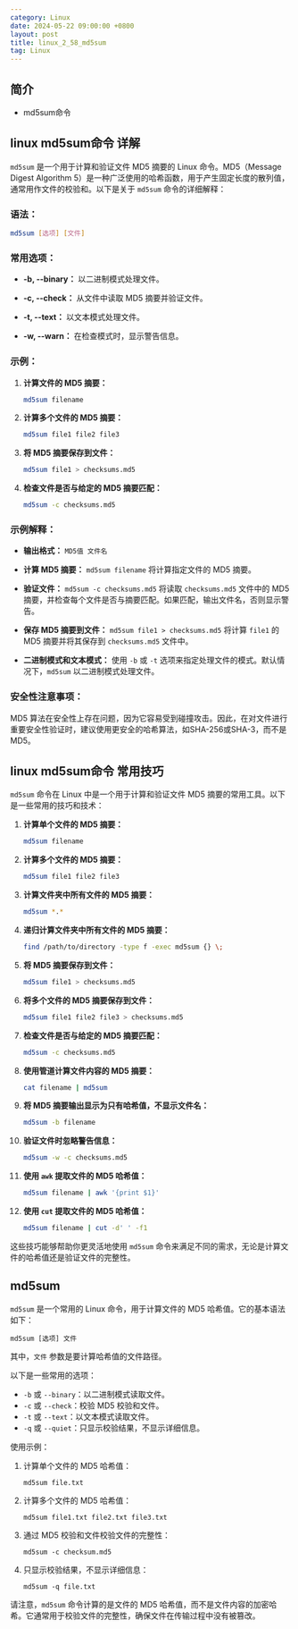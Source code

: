 ```yaml
---
category: Linux
date: 2024-05-22 09:00:00 +0800
layout: post
title: linux_2_58_md5sum
tag: Linux
---
```

## 简介

+ md5sum命令

## linux md5sum命令 详解

`md5sum` 是一个用于计算和验证文件 MD5 摘要的 Linux 命令。MD5（Message Digest Algorithm 5）是一种广泛使用的哈希函数，用于产生固定长度的散列值，通常用作文件的校验和。以下是关于 `md5sum` 命令的详细解释：

### 语法：

```bash
md5sum [选项] [文件]
```

### 常用选项：

- **-b, --binary：** 以二进制模式处理文件。
  
- **-c, --check：** 从文件中读取 MD5 摘要并验证文件。
  
- **-t, --text：** 以文本模式处理文件。
  
- **-w, --warn：** 在检查模式时，显示警告信息。

### 示例：

1. **计算文件的 MD5 摘要：**
   ```bash
   md5sum filename
   ```

2. **计算多个文件的 MD5 摘要：**
   ```bash
   md5sum file1 file2 file3
   ```

3. **将 MD5 摘要保存到文件：**
   ```bash
   md5sum file1 > checksums.md5
   ```

4. **检查文件是否与给定的 MD5 摘要匹配：**
   ```bash
   md5sum -c checksums.md5
   ```

### 示例解释：

- **输出格式：** `MD5值 文件名`
  
- **计算 MD5 摘要：** `md5sum filename` 将计算指定文件的 MD5 摘要。

- **验证文件：** `md5sum -c checksums.md5` 将读取 `checksums.md5` 文件中的 MD5 摘要，并检查每个文件是否与摘要匹配。如果匹配，输出文件名，否则显示警告。

- **保存 MD5 摘要到文件：** `md5sum file1 > checksums.md5` 将计算 `file1` 的 MD5 摘要并将其保存到 `checksums.md5` 文件中。

- **二进制模式和文本模式：** 使用 `-b` 或 `-t` 选项来指定处理文件的模式。默认情况下，`md5sum` 以二进制模式处理文件。

### 安全性注意事项：

MD5 算法在安全性上存在问题，因为它容易受到碰撞攻击。因此，在对文件进行重要安全性验证时，建议使用更安全的哈希算法，如SHA-256或SHA-3，而不是MD5。

##  linux md5sum命令 常用技巧

`md5sum` 命令在 Linux 中是一个用于计算和验证文件 MD5 摘要的常用工具。以下是一些常用的技巧和技术：

1. **计算单个文件的 MD5 摘要：**
   ```bash
   md5sum filename
   ```

2. **计算多个文件的 MD5 摘要：**
   ```bash
   md5sum file1 file2 file3
   ```

3. **计算文件夹中所有文件的 MD5 摘要：**
   ```bash
   md5sum *.*
   ```

4. **递归计算文件夹中所有文件的 MD5 摘要：**
   ```bash
   find /path/to/directory -type f -exec md5sum {} \;
   ```

5. **将 MD5 摘要保存到文件：**
   ```bash
   md5sum file1 > checksums.md5
   ```

6. **将多个文件的 MD5 摘要保存到文件：**
   ```bash
   md5sum file1 file2 file3 > checksums.md5
   ```

7. **检查文件是否与给定的 MD5 摘要匹配：**
   ```bash
   md5sum -c checksums.md5
   ```

8. **使用管道计算文件内容的 MD5 摘要：**
   ```bash
   cat filename | md5sum
   ```

9. **将 MD5 摘要输出显示为只有哈希值，不显示文件名：**
   ```bash
   md5sum -b filename
   ```

10. **验证文件时忽略警告信息：**
    ```bash
    md5sum -w -c checksums.md5
    ```

11. **使用 `awk` 提取文件的 MD5 哈希值：**
    ```bash
    md5sum filename | awk '{print $1}'
    ```

12. **使用 `cut` 提取文件的 MD5 哈希值：**
    ```bash
    md5sum filename | cut -d' ' -f1
    ```

这些技巧能够帮助你更灵活地使用 `md5sum` 命令来满足不同的需求，无论是计算文件的哈希值还是验证文件的完整性。

## md5sum 

`md5sum` 是一个常用的 Linux 命令，用于计算文件的 MD5 哈希值。它的基本语法如下：

```
md5sum [选项] 文件
```

其中，`文件` 参数是要计算哈希值的文件路径。

以下是一些常用的选项：

- `-b` 或 `--binary`：以二进制模式读取文件。
- `-c` 或 `--check`：校验 MD5 校验和文件。
- `-t` 或 `--text`：以文本模式读取文件。
- `-q` 或 `--quiet`：只显示校验结果，不显示详细信息。

使用示例：

1. 计算单个文件的 MD5 哈希值：
   ```
   md5sum file.txt
   ```

2. 计算多个文件的 MD5 哈希值：
   ```
   md5sum file1.txt file2.txt file3.txt
   ```

3. 通过 MD5 校验和文件校验文件的完整性：
   ```
   md5sum -c checksum.md5
   ```

4. 只显示校验结果，不显示详细信息：
   ```
   md5sum -q file.txt
   ```

请注意，`md5sum` 命令计算的是文件的 MD5 哈希值，而不是文件内容的加密哈希。它通常用于校验文件的完整性，确保文件在传输过程中没有被篡改。